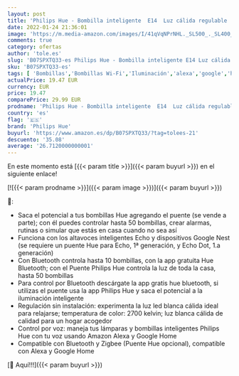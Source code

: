 ```yaml
---
layout: post
title: 'Philips Hue - Bombilla inteligente  E14  Luz cálida regulable  5.5W  Compatible con Alexa y Google Home - Pack de 2 Bombillas LED inteligentes'
date: 2022-01-24 21:36:01
image: 'https://m.media-amazon.com/images/I/41qVqNPrNHL._SL500_._SL400_.jpg'
comments: true
category: ofertas
author: 'tole.es'
slug: 'B07SPXTQ33-es Philips Hue - Bombilla inteligente E14 Luz cálida...'
sku: 'B07SPXTQ33-es'
tags: [ 'Bombillas','Bombillas Wi-Fi','Iluminación','alexa','google','home','hue','philips','philips hue', ]
actualPrice: 19.47 EUR
currency: EUR
price: 19.47
comparePrice: 29.99 EUR
prodname: 'Philips Hue - Bombilla inteligente  E14  Luz cálida regulable  5.5W  Compatible con Alexa y Google Home - Pack de 2 Bombillas LED inteligentes'
country: 'es'
flag: '🇪🇸'
brand: 'Philips Hue'
buyurl: 'https://www.amazon.es/dp/B07SPXTQ33/?tag=tolees-21'
descuento: '35.08'
average: '26.7120000000001'
---
```


En este momento está [{{< param title >}}]({{< param buyurl >}}) en el siguiente enlace!

[![{{< param prodname >}}]({{< param image >}})]({{< param buyurl >}})

🔎:

- Saca el potencial a tus bombillas Hue agregando el puente (se vende a parte); con él puedes controlar hasta 50 bombillas, crear alarmas, rutinas o simular que estás en casa cuando no sea así
- Funciona con los altavoces inteligentes Echo y dispositivos Google Nest (se requiere un puente Hue para Echo, 1ª generación, y Echo Dot, 1.a generación)
- Con Bluetooth controla hasta 10 bombillas, con la app gratuita Hue Bluetooth; con el Puente Philips Hue controla la luz de toda la casa, hasta 50 bombillas
- Para control por Bluetooth descárgate la app gratis hue bluetooth, si utilizas el puente usa la app Philips Hue y saca el potencial a la iluminación inteligente
- Regulación sin instalación: experimenta la luz led blanca cálida ideal para relajarse; temperatura de color: 2700 kelvin; luz blanca cálida de calidad para un hogar acogedor
- Control por voz: maneja tus lámparas y bombillas inteligentes Philips Hue con tu voz usando Amazon Alexa y Google Home
- Compatible con Bluetooth y Zigbee (Puente Hue opcional), compatible con Alexa y Google Home

[🛒 Aquí!!!]({{< param buyurl >}})
